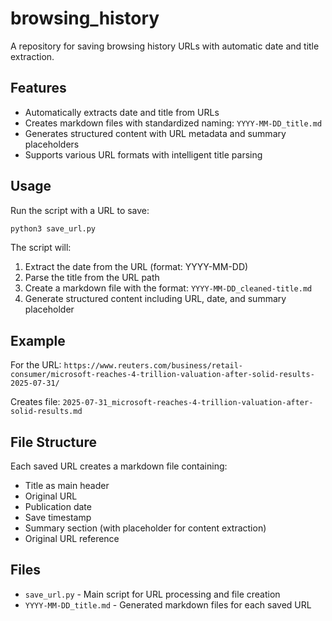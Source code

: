 # browsing_history

A repository for saving browsing history URLs with automatic date and title extraction.

## Features

- Automatically extracts date and title from URLs
- Creates markdown files with standardized naming: `YYYY-MM-DD_title.md`
- Generates structured content with URL metadata and summary placeholders
- Supports various URL formats with intelligent title parsing

## Usage

Run the script with a URL to save:

```bash
python3 save_url.py
```

The script will:
1. Extract the date from the URL (format: YYYY-MM-DD)
2. Parse the title from the URL path
3. Create a markdown file with the format: `YYYY-MM-DD_cleaned-title.md`
4. Generate structured content including URL, date, and summary placeholder

## Example

For the URL: `https://www.reuters.com/business/retail-consumer/microsoft-reaches-4-trillion-valuation-after-solid-results-2025-07-31/`

Creates file: `2025-07-31_microsoft-reaches-4-trillion-valuation-after-solid-results.md`

## File Structure

Each saved URL creates a markdown file containing:
- Title as main header
- Original URL
- Publication date
- Save timestamp
- Summary section (with placeholder for content extraction)
- Original URL reference

## Files

- `save_url.py` - Main script for URL processing and file creation
- `YYYY-MM-DD_title.md` - Generated markdown files for each saved URL